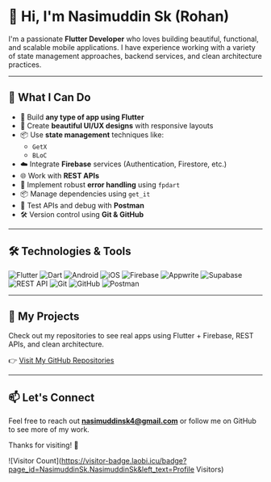 # 👋 Hi, I'm Nasimuddin Sk (Rohan)

I'm a passionate **Flutter Developer** who loves building beautiful, functional, and scalable mobile applications. I have experience working with a variety of state management approaches, backend services, and clean architecture practices.

---

## 🚀 What I Can Do

- 🔧 Build **any type of app using Flutter**
- 🎨 Create **beautiful UI/UX designs** with responsive layouts
- 📦 Use **state management** techniques like:
  - `GetX`
  - `BLoC`
- ☁️ Integrate **Firebase** services (Authentication, Firestore, etc.)
- 🌐 Work with **REST APIs**
- 🧠 Implement robust **error handling** using `fpdart`
- 📦 Manage dependencies using `get_it`
- 🔁 Test APIs and debug with **Postman**
- 🛠 Version control using **Git & GitHub**

---

## 🛠️ Technologies & Tools

![Flutter](https://img.shields.io/badge/-Flutter-02569B?style=flat&logo=flutter&logoColor=white)
![Dart](https://img.shields.io/badge/-Dart-0175C2?style=flat&logo=dart&logoColor=white)
![Android](https://img.shields.io/badge/-Android-3DDC84?style=flat&logo=android&logoColor=white)
![iOS](https://img.shields.io/badge/-iOS-000000?style=flat&logo=apple&logoColor=white)
![Firebase](https://img.shields.io/badge/-Firebase-FFCA28?style=flat&logo=firebase&logoColor=black)
![Appwrite](https://img.shields.io/badge/-Appwrite-F02E65?style=flat&logo=appwrite&logoColor=white)
![Supabase](https://img.shields.io/badge/-Supabase-3ECF8E?style=flat&logo=supabase&logoColor=white)
![REST API](https://img.shields.io/badge/-REST%20API-000000?style=flat&logo=api&logoColor=white)
![Git](https://img.shields.io/badge/-Git-F05032?style=flat&logo=git&logoColor=white)
![GitHub](https://img.shields.io/badge/-GitHub-181717?style=flat&logo=github&logoColor=white)
![Postman](https://img.shields.io/badge/-Postman-FF6C37?style=flat&logo=postman&logoColor=white)










---

## 📂 My Projects

Check out my repositories to see real apps using Flutter + Firebase, REST APIs, and clean architecture.

👉 [Visit My GitHub Repositories](https://github.com/NasimuddinSk)

---

## 📫 Let's Connect

Feel free to reach out **nasimuddinsk4@gmail.com** or follow me on GitHub to see more of my work.

Thanks for visiting! 🚀

![Visitor Count](https://visitor-badge.laobi.icu/badge?page_id=NasimuddinSk.NasimuddinSk&left_text=Profile Visitors)
